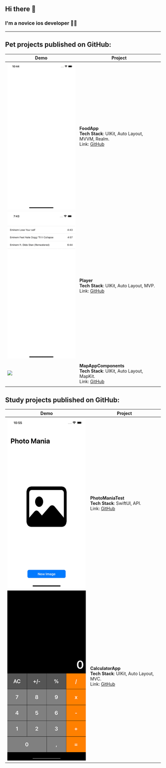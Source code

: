 ## Hi there 👋
### I'm a novice ios developer 👨‍💻

---
## Pet projects published on GitHub:

|  Demo   | Project                                                                                                                                                  |
| ------- | -------------------------------------------------------------------------------------------------------------------------------------------------------- |
| <img src="https://github.com/nabiull1n/FoodMenuApp/blob/main/Food.gif" width="300"> | **FoodApp**<br>**Tech Stack**: UIKit, Auto Layout, MVVM, Realm.<br>Link: [GitHub](https://github.com/nabiull1n/FoodMenuApp) |
| <img src="https://github.com/nabiull1n/testTaskPlayer/blob/main/Simulator%20Screen%20Recording%20-%20iPhone%2013%20-%202023-06-12%20at%2019.44.10.gif" width="300"> | **Player**<br>**Tech Stack**: UIKit, Auto Layout, MVP.<br>Link: [GitHub](https://github.com/nabiull1n/testTaskPlayer) |
| |
| <img src="[https://github.com/nabiull1n/TimerApp/blob/main/Simulator%20TimerApp.gif](https://github.com/nabiull1n/MapAppComponents/blob/main/map.gif)" width="300"> | **MapAppComponents**<br>**Tech Stack**: UIKit, Auto Layout, MapKit.<br>Link: [GitHub](https://github.com/nabiull1n/MapAppComponents) |
|  |

## Study projects published on GitHub:

|  Demo   | Project                                                                                                                                                  |
| ------- | -------------------------------------------------------------------------------------------------------------------------------------------------------- |
| <img src="https://github.com/nabiull1n/PhotoManiaTest/blob/main/test.gif" width="300">| **PhotoManiaTest**<br>**Tech Stack**: SwiftUI, API.<br>Link: [GitHub](https://github.com/nabiull1n/PhotoManiaTest) |
| <img src="https://github.com/nabiull1n/CalculatorTest/blob/main/calculator.png" width="300">| **CalculatorApp**<br>**Tech Stack**: UIKit, Auto Layout, MVC.<br>Link: [GitHub](https://github.com/nabiull1n/CalculatorTest) |
